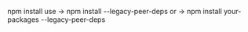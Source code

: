 npm install use 
-> npm install --legacy-peer-deps
or
-> npm install your-packages --legacy-peer-deps
